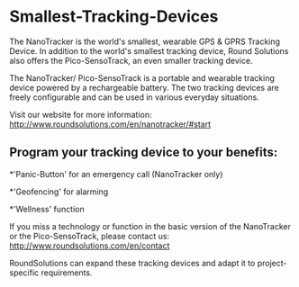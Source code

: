 # Smallest-Tracking-Devices
The NanoTracker is the world's smallest, wearable GPS &amp; GPRS Tracking Device. In addition to the world's smallest tracking device, Round Solutions also offers the Pico-SensoTrack, an even smaller tracking device.

The NanoTracker/ Pico-SensoTrack is a portable and wearable tracking device powered by a rechargeable battery. The two tracking devices are freely configurable and can be used in various everyday situations. 

Visit our website for more information: http://www.roundsolutions.com/en/nanotracker/#start

## Program your tracking device to your benefits:

*'Panic-Button' for an emergency call (NanoTracker only)

*'Geofencing' for alarming 

*'Wellness' function

If you miss a technology or function in the basic version of the NanoTracker or the Pico-SensoTrack, please contact us: http://www.roundsolutions.com/en/contact

RoundSolutions can expand these tracking devices and adapt it to project-specific requirements.


